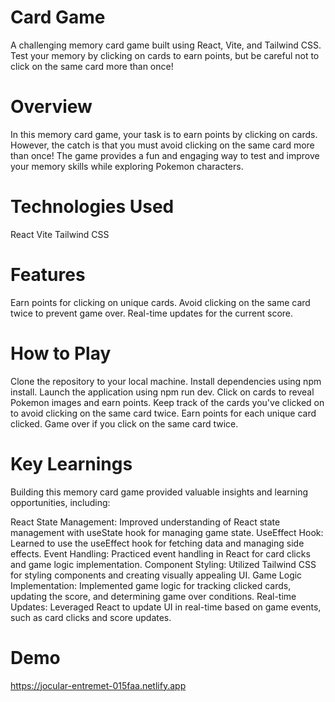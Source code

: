  # Card Game
A challenging memory card game built using React, Vite, and Tailwind CSS. Test your memory by clicking on cards to earn points, but be careful not to click on the same card more than once!

# Overview
In this memory card game, your task is to earn points by clicking on cards. However, the catch is that you must avoid clicking on the same card more than once! The game provides a fun and engaging way to test and improve your memory skills while exploring Pokemon characters.

# Technologies Used
React
Vite
Tailwind CSS

# Features
Earn points for clicking on unique cards.
Avoid clicking on the same card twice to prevent game over.
Real-time updates for the current score.

# How to Play
Clone the repository to your local machine.
Install dependencies using npm install.
Launch the application using npm run dev.
Click on cards to reveal Pokemon images and earn points.
Keep track of the cards you've clicked on to avoid clicking on the same card twice.
Earn points for each unique card clicked.
Game over if you click on the same card twice.

# Key Learnings
Building this memory card game provided valuable insights and learning opportunities, including:

React State Management: Improved understanding of React state management with useState hook for managing game state.
UseEffect Hook: Learned to use the useEffect hook for fetching data and managing side effects.
Event Handling: Practiced event handling in React for card clicks and game logic implementation.
Component Styling: Utilized Tailwind CSS for styling components and creating visually appealing UI.
Game Logic Implementation: Implemented game logic for tracking clicked cards, updating the score, and determining game over conditions.
Real-time Updates: Leveraged React to update UI in real-time based on game events, such as card clicks and score updates.

# Demo
https://jocular-entremet-015faa.netlify.app

